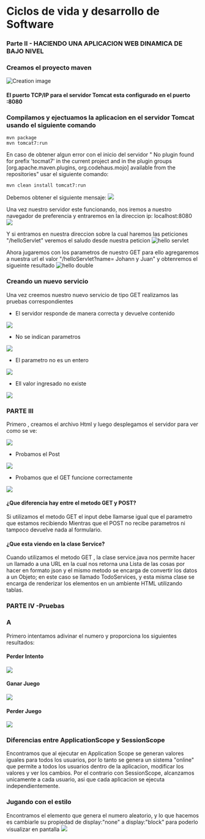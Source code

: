 # Ciclos de vida y desarrollo de Software

### Parte II - HACIENDO UNA APLICACION WEB DINAMICA DE BAJO NIVEL

### Creamos el proyecto maven
![Creation image](img/creation.PNG)

#### El puerto TCP/IP para el servidor Tomcat esta configurado en el puerto :8080

### Compilamos y ejectuamos la aplicacion en el servidor Tomcat usando el siguiente comando

```
mvn package 
mvn tomcat7:run
```

En caso de obtener algun error con el inicio del servidor " No plugin found for prefix 'tocmat7' in the current project and in the plugin groups [org.apache.maven.plugins, org.codehaus.mojo] available from the repositories"
usar el siguiente comando:
```
mvn clean install tomcat7:run
```
Debemos obtener el siguiente mensaje:
![](img/server.PNG)

Una vez nuestro servidor este funcionando, nos iremos a nuestro navegador de 
preferencia y entraremos en la direccion ip: localhost:8080
![](img/helloWorld.PNG)

Y si entramos en nuestra direccion sobre la cual haremos las peticiones "/helloServlet"
veremos el saludo desde nuestra peticion
![hello servlet](img/helloServlet.PNG)

Ahora jugaremos con los parametros de nuestro GET para ello agregaremos a nuestra
url el valor "/helloServlet?name= Johann y Juan" y obtenremos el sigueinte resultado
![hello double](img/greetingDouble.PNG)

### Creando un nuevo servicio 

Una vez creemos nuestro nuevo servicio de tipo GET realizamos las pruebas correspondientes

- El servidor responde de manera correcta y devuelve contenido

![](img/serviceOK.PNG)

- No se indican parametros

![](img/noParams.PNG)

- El parametro no es un entero

![](img/formatError.PNG)

- Ell valor ingresado no existe

![](img/errorFound.PNG)

### PARTE III
 Primero , creamos el archivo Html y luego  desplegamos el servidor para ver como se ve:

 ![](img/formulario.PNG)
 
 - Probamos  el Post

 ![](img/post.PNG)
 
- Probamos que el GET funcione correctamente

![](img/get.PNG)

#### ¿Que diferencia hay entre el metodo GET y POST?
Si utilizamos el metodo GET el input debe llamarse igual  que el parametro que estamos recibiendo
Mientras que el POST  no recibe parametros ni tampoco devuelve nada al formulario.  

#### ¿Que esta viendo en la clase Service?
Cuando utilizamos el metodo GET , la clase service.java nos permite hacer un llamado a una URL en la cual nos retorna una Lista de las cosas por hacer en formato json y el mismo metodo se encarga de convertir los datos  a un Objeto; en este caso se llamado TodoServices, y esta misma clase se encarga de renderizar los elementos en un ambiente HTML utilizando tablas.

### PARTE IV -Pruebas
### A
Primero intentamos adivinar el numero y proporciona los siguientes resultados:
#### Perder Intento
![](/img/perderintento.PNG)
#### Ganar Juego
![](/img/Win.PNG)
#### Perder Juego
![](/img/lose.PNG)

### Diferencias entre ApplicationScope y SessionScope
Encontramos que al ejecutar en Application Scope se generan valores iguales para todos los usuarios, por lo tanto se genera un sistema "online" que permite a todos los usuarios dentro de la aplicacion, modificar los valores y ver los cambios. Por el contrario con SessionScope, alcanzamos unicamente a cada usuario, asi que cada aplicacion se ejecuta
independientemente.

### Jugando con el estilo
Encontramos el elemento que genera el numero aleatorio, y lo que hacemos es cambiarle su propiedad de display:"none" a display:"block" para poderlo visualizar en pantalla
![](/img/label.PNG)
